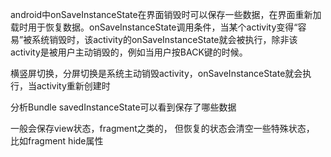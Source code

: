 android中onSaveInstanceState在界面销毁时可以保存一些数据，在界面重新加载时用于恢复数据。onSaveInstanceState调用条件，当某个activity变得“容易”被系统销毁时，该activity的onSaveInstanceState就会被执行，除非该activity是被用户主动销毁的，例如当用户按BACK键的时候。

横竖屏切换，分屏切换是系统主动销毁activity，onSaveInstanceState就会执行，当activity重新创建时

分析Bundle savedInstanceState可以看到保存了哪些数据

一般会保存view状态，fragment之类的，
但恢复的状态会清空一些特殊状态， 比如fragment hide属性